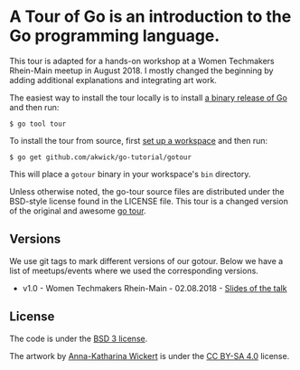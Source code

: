 # A Tour of Go is an introduction to the Go programming language.

This tour is adapted for a hands-on workshop at a Women Techmakers Rhein-Main meetup in August 2018.
I mostly changed the beginning by adding additional explanations and integrating art work.

The easiest way to install the tour locally is to install
[a binary release of Go](https://golang.org/dl/) and then run:

	$ go tool tour

To install the tour from source, first 
[set up a workspace](https://golang.org/doc/code.html) and then run:

	$ go get github.com/akwick/go-tutorial/gotour

This will place a `gotour` binary in your workspace's `bin` directory.

Unless otherwise noted, the go-tour source files are distributed
under the BSD-style license found in the LICENSE file.
This tour is a changed version of the original and awesome [go tour](https://github.com/golang/tour).

## Versions

We use git tags to mark different versions of our gotour. 
Below we have a list of meetups/events where we used the corresponding versions.

* v1.0 - Women Techmakers Rhein-Main - 02.08.2018 - [Slides of the talk](https://www.slideshare.net/AnnaKatharinaWickert/how-to-go-an-introduction-to-go-women-techmakers-rheinmain)

## License

The code is under the [BSD 3 license](https://github.com/akwick/tour/blob/master/LICENSE).

The artwork by [Anna-Katharina Wickert](https://github.com/akwick)  is under the [CC BY-SA 4.0](https://creativecommons.org/licenses/by-sa/4.0/) license.
